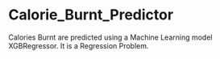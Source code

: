 # Calorie_Burnt_Predictor
Calories Burnt are predicted using a Machine Learning model XGBRegressor. It is a Regression Problem.
